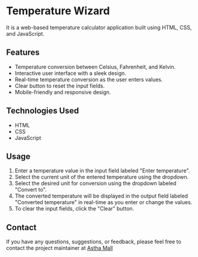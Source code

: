 # Temperature Wizard



It is a web-based temperature calculator application built using HTML, CSS, and JavaScript.



## Features

- Temperature conversion between Celsius, Fahrenheit, and Kelvin.
- Interactive user interface with a sleek design.
- Real-time temperature conversion as the user enters values.
- Clear button to reset the input fields.
- Mobile-friendly and responsive design.

## Technologies Used
- HTML
- CSS
- JavaScript


## Usage

1. Enter a temperature value in the input field labeled "Enter temperature".
2. Select the current unit of the entered temperature using the dropdown.
3. Select the desired unit for conversion using the dropdown labeled "Convert to".
4. The converted temperature will be displayed in the output field labeled "Converted temperature" in real-time as you enter or change the values.
5. To clear the input fields, click the "Clear" button.


## Contact

If you have any questions, suggestions, or feedback, please feel free to contact the project maintainer at [Astha Mall](mailto:aasth019@gmail.com)
